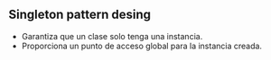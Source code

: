 ## Singleton pattern desing
- Garantiza que un clase solo tenga una instancia.
- Proporciona un punto de acceso global para la instancia creada.